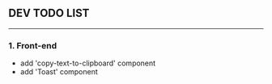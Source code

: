 ## DEV TODO LIST

---

### 1. Front-end

- add 'copy-text-to-clipboard' component
- add 'Toast' component
